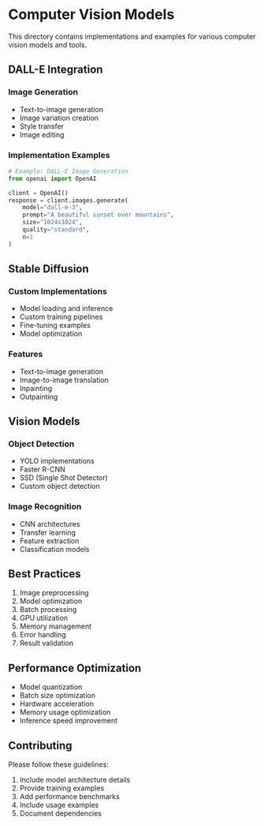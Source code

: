 # Computer Vision Models

This directory contains implementations and examples for various computer vision models and tools.

## DALL-E Integration

### Image Generation
- Text-to-image generation
- Image variation creation
- Style transfer
- Image editing

### Implementation Examples
```python
# Example: DALL-E Image Generation
from openai import OpenAI

client = OpenAI()
response = client.images.generate(
    model="dall-e-3",
    prompt="A beautiful sunset over mountains",
    size="1024x1024",
    quality="standard",
    n=1
)
```

## Stable Diffusion

### Custom Implementations
- Model loading and inference
- Custom training pipelines
- Fine-tuning examples
- Model optimization

### Features
- Text-to-image generation
- Image-to-image translation
- Inpainting
- Outpainting

## Vision Models

### Object Detection
- YOLO implementations
- Faster R-CNN
- SSD (Single Shot Detector)
- Custom object detection

### Image Recognition
- CNN architectures
- Transfer learning
- Feature extraction
- Classification models

## Best Practices

1. Image preprocessing
2. Model optimization
3. Batch processing
4. GPU utilization
5. Memory management
6. Error handling
7. Result validation

## Performance Optimization

- Model quantization
- Batch size optimization
- Hardware acceleration
- Memory usage optimization
- Inference speed improvement

## Contributing

Please follow these guidelines:
1. Include model architecture details
2. Provide training examples
3. Add performance benchmarks
4. Include usage examples
5. Document dependencies 